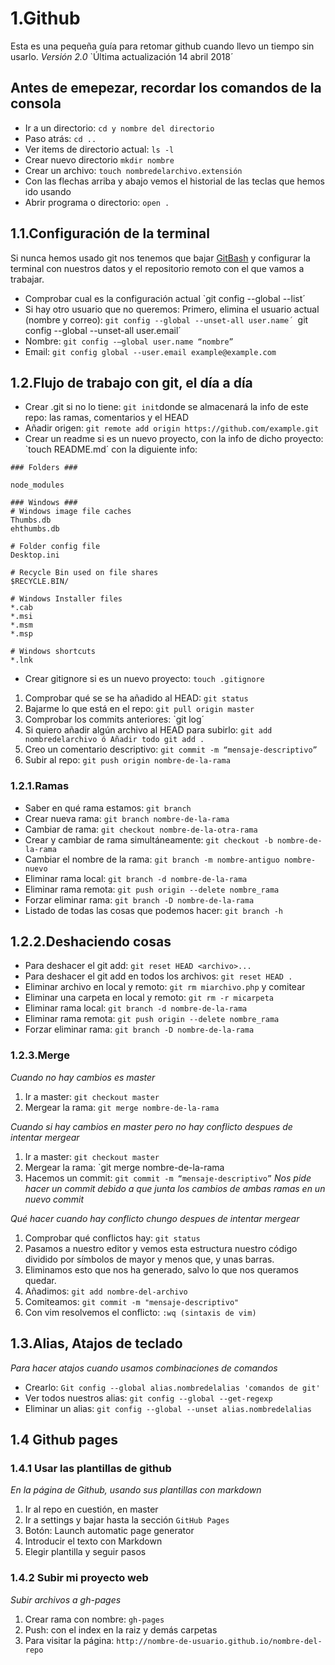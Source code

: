 # 1.Github

Esta es una pequeña guía para retomar github cuando llevo un tiempo sin usarlo.
_Versión 2.0_ `Última actualización 14 abril 2018´

## Antes de emepezar, recordar los comandos de la consola

* Ir a un directorio: `cd y nombre del directorio`
* Paso atrás: `cd ..`
* Ver items de directorio actual: `ls -l`
* Crear nuevo directorio `mkdir nombre`
* Crear un archivo: `touch nombredelarchivo.extensión`
* Con las flechas arriba y abajo vemos el historial de las teclas que hemos ido usando
* Abrir programa o directorio: `open .`

## 1.1.Configuración de la terminal

Si nunca hemos usado git nos tenemos que bajar [GitBash](https://git-scm.com/) y configurar la terminal con nuestros datos y el repositorio remoto con el que vamos a trabajar.

* Comprobar cual es la configuración actual `git config --global --list´
* Si hay otro usuario que no queremos: Primero, elimina el usuario actual (nombre y correo): `git config --global --unset-all user.name´ `git config --global --unset-all user.email´
* Nombre: `git config -–global user.name “nombre”`
* Email: `git config global --user.email example@example.com`

## 1.2.Flujo de trabajo con git, el día a día

* Crear .git si no lo tiene: `git init`donde se almacenará la info de este repo: las ramas, comentarios y el HEAD
* Añadir origen: `git remote add origin https://github.com/example.git`
* Crear un readme si es un nuevo proyecto, con la info de dicho proyecto: `touch README.md´ con la diguiente info:

```
### Folders ###

node_modules

### Windows ###
# Windows image file caches
Thumbs.db
ehthumbs.db

# Folder config file
Desktop.ini

# Recycle Bin used on file shares
$RECYCLE.BIN/

# Windows Installer files
*.cab
*.msi
*.msm
*.msp

# Windows shortcuts
*.lnk 
```


* Crear gitignore si es un nuevo proyecto: `touch .gitignore`
1. Comprobar qué se se ha añadido al HEAD: `git status`
2. Bajarme lo que está en el repo: `git pull origin master`
3. Comprobar los commits anteriores: `git log´
3. Si quiero añadir algún archivo al HEAD para subirlo: `git add nombredelarchivo ó Añadir todo git add .`
4. Creo un comentario descriptivo: `git commit -m “mensaje-descriptivo”`
5. Subir al repo: `git push origin nombre-de-la-rama`

### 1.2.1.Ramas

* Saber en qué rama estamos: `git branch`
* Crear nueva rama: `git branch nombre-de-la-rama`
* Cambiar de rama: `git checkout nombre-de-la-otra-rama`
* Crear y cambiar de rama simultáneamente: `git checkout -b nombre-de-la-rama`
* Cambiar el nombre de la rama: `git branch -m nombre-antiguo nombre-nuevo`
* Eliminar rama local: `git branch -d nombre-de-la-rama`
* Eliminar rama remota: `git push origin --delete nombre_rama`
* Forzar eliminar rama: `git branch -D nombre-de-la-rama`
* Listado de todas las cosas que podemos hacer: `git branch -h`

## 1.2.2.Deshaciendo cosas

* Para deshacer el git add: `git reset HEAD <archivo>...`
* Para deshacer el git add en todos los archivos: `git reset HEAD .`
* Eliminar archivo en local y remoto: `git rm miarchivo.php` y comitear
* Eliminar una carpeta en local y remoto: `git rm -r micarpeta`
* Eliminar rama local: `git branch -d nombre-de-la-rama`
* Eliminar rama remota: `git push origin --delete nombre_rama`
* Forzar eliminar rama: `git branch -D nombre-de-la-rama`

### 1.2.3.Merge

_Cuando no hay cambios es master_

1. Ir a master: `git checkout master`
2. Mergear la rama: `git merge nombre-de-la-rama`

_Cuando si hay cambios en master pero no hay conflicto despues de intentar mergear_

1. Ir a master: `git checkout master`
2. Mergear la rama: `git merge nombre-de-la-rama
3. Hacemos un commit: `git commit -m “mensaje-descriptivo”` _Nos pide hacer un commit debido a que junta los cambios de ambas ramas en un nuevo commit_

_Qué hacer cuando hay conflicto chungo despues de intentar mergear_

1. Comprobar qué conflictos hay: `git status`
2. Pasamos a nuestro editor y vemos esta estructura nuestro código dividido por símbolos de mayor y menos que, y unas barras.
3. Eliminamos esto que nos ha generado, salvo lo que nos queramos quedar.
4. Añadimos: `git add nombre-del-archivo`
5. Comiteamos: `git commit -m "mensaje-descriptivo"`
6. Con vim resolvemos el conflicto: `:wq (sintaxis de vim)`

## 1.3.Alias, Atajos de teclado

_Para hacer atajos cuando usamos combinaciones de comandos_

* Crearlo: `Git config --global alias.nombredelalias 'comandos de git'`
* Ver todos nuestros alias: `git config --global --get-regexp`
* Eliminar un alias: `git config --global --unset alias.nombredelalias`

## 1.4 Github pages

### 1.4.1 Usar las plantillas de github

_En la página de Github, usando sus plantillas con markdown_

1. Ir al repo en cuestión, en master
2. Ir a settings y bajar hasta la sección `GitHub Pages`
3. Botón: Launch automatic page generator
4. Introducir el texto con Markdown
5. Elegir plantilla y seguir pasos

### 1.4.2 Subir mi proyecto web

_Subir archivos a gh-pages_

1. Crear rama con nombre: `gh-pages`
2. Push: con el index en la raiz y demás carpetas
3. Para visitar la página: `http://nombre-de-usuario.github.io/nombre-del-repo`